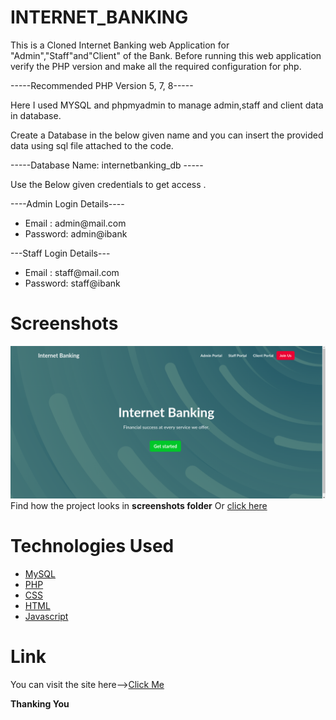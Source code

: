# INTERNET_BANKING
This is a Cloned Internet Banking web Application for "Admin","Staff"and"Client" of the Bank.
Before running this web application verify the PHP version and make all the required configuration for php.

-----Recommended PHP Version 5, 7, 8-----

Here I used MYSQL and phpmyadmin to manage admin,staff and client data in database.

Create a Database in the below given name and you can insert the provided data using sql file attached to the code.

-----Database Name: internetbanking_db  -----

Use the Below given credentials to get access .

----Admin Login Details----
<ul>
<li>Email	: admin@mail.com</li>
<li>Password: admin@ibank</li>
</ul>

---Staff Login Details---

<ul>
  <li>Email	: staff@mail.com</li>
  <li>Password: staff@ibank</li>
</ul>

# Screenshots
<img src="https://github.com/Levyathanz/Internet_Banking/blob/main/screenshots/main.png">
Find how the project looks in <b>screenshots folder</b> Or <a href="https://github.com/Levyathanz/Internet_Banking/tree/main/screenshots">click here</a>

# Technologies Used
<ul>
<a href="https://www.mysql.com/"><li>MySQL</a></li>
<a href="https://www.php.net/"><li>PHP</a></li>
<a href="https://www.w3.org/Style/CSS/Overview.en.html"><li>CSS</a></li>
<a href="https://www.w3.org/TR/html52/"><li>HTML</a></li>
<a href="https://www.javascript.com/"><li>Javascript</a></li>
</ul>

# Link
You can visit the site here--><a href="https://ibank.zeal.ninja/index.php">Click Me</a>

<strong>Thanking  You</strong>
